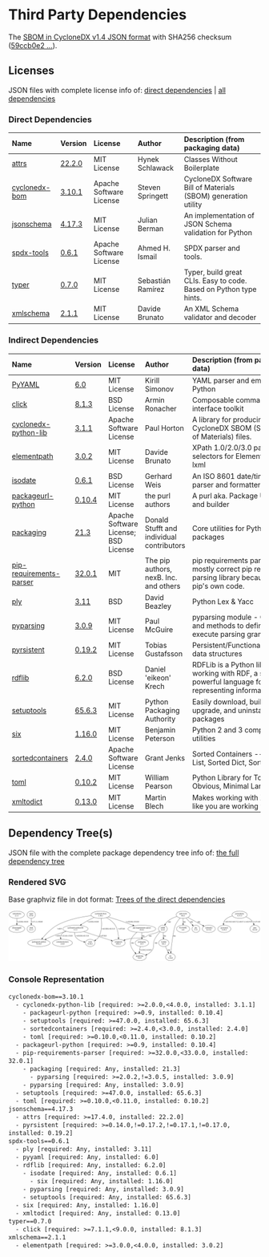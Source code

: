 # Third Party Dependencies

<!--[[[fill sbom_sha256()]]]-->
The [SBOM in CycloneDX v1.4 JSON format](https://git.sr.ht/~sthagen/sbom/blob/default/sbom.json) with SHA256 checksum ([59ccb0e2 ...](https://git.sr.ht/~sthagen/sbom/blob/default/sbom.json.sha256 "sha256:59ccb0e2b44e81090e2e9be2432ffb7191c60acee1f9d46058fc379fd2f31d69")).
<!--[[[end]]] (checksum: 07585682ef523686dcf31d465a7cb7fa)-->
## Licenses 

JSON files with complete license info of: [direct dependencies](direct-dependency-licenses.json) | [all dependencies](all-dependency-licenses.json)

### Direct Dependencies

<!--[[[fill direct_dependencies_table()]]]-->
| Name                                                                               | Version                                                  | License                 | Author            | Description (from packaging data)                                  |
|:-----------------------------------------------------------------------------------|:---------------------------------------------------------|:------------------------|:------------------|:-------------------------------------------------------------------|
| [attrs](https://www.attrs.org/)                                                    | [22.2.0](https://pypi.org/project/attrs/22.2.0/)         | MIT License             | Hynek Schlawack   | Classes Without Boilerplate                                        |
| [cyclonedx-bom](https://github.com/CycloneDX/cyclonedx-python/#readme)             | [3.10.1](https://pypi.org/project/cyclonedx-bom/3.10.1/) | Apache Software License | Steven Springett  | CycloneDX Software Bill of Materials (SBOM) generation utility     |
| [jsonschema](https://github.com/python-jsonschema/jsonschema/blob/main/README.rst) | [4.17.3](https://pypi.org/project/jsonschema/4.17.3/)    | MIT License             | Julian Berman     | An implementation of JSON Schema validation for Python             |
| [spdx-tools](https://github.com/spdx/tools-python)                                 | [0.6.1](https://pypi.org/project/spdx-tools/0.6.1/)      | Apache Software License | Ahmed H. Ismail   | SPDX parser and tools.                                             |
| [typer](https://github.com/tiangolo/typer)                                         | [0.7.0](https://pypi.org/project/typer/0.7.0/)           | MIT License             | Sebastián Ramírez | Typer, build great CLIs. Easy to code. Based on Python type hints. |
| [xmlschema](https://github.com/sissaschool/xmlschema)                              | [2.1.1](https://pypi.org/project/xmlschema/2.1.1/)       | MIT License             | Davide Brunato    | An XML Schema validator and decoder                                |
<!--[[[end]]] (checksum: fc07eb15b0b389b173d207101bedc822)-->

### Indirect Dependencies

<!--[[[fill indirect_dependencies_table()]]]-->
| Name                                                                       | Version                                                            | License                              | Author                                    | Description (from packaging data)                                                                             |
|:---------------------------------------------------------------------------|:-------------------------------------------------------------------|:-------------------------------------|:------------------------------------------|:--------------------------------------------------------------------------------------------------------------|
| [PyYAML](https://pyyaml.org/)                                              | [6.0](https://pypi.org/project/PyYAML/6.0/)                        | MIT License                          | Kirill Simonov                            | YAML parser and emitter for Python                                                                            |
| [click](https://palletsprojects.com/p/click/)                              | [8.1.3](https://pypi.org/project/click/8.1.3/)                     | BSD License                          | Armin Ronacher                            | Composable command line interface toolkit                                                                     |
| [cyclonedx-python-lib](https://github.com/CycloneDX/cyclonedx-python-lib)  | [3.1.1](https://pypi.org/project/cyclonedx-python-lib/3.1.1/)      | Apache Software License              | Paul Horton                               | A library for producing CycloneDX SBOM (Software Bill of Materials) files.                                    |
| [elementpath](https://github.com/sissaschool/elementpath)                  | [3.0.2](https://pypi.org/project/elementpath/3.0.2/)               | MIT License                          | Davide Brunato                            | XPath 1.0/2.0/3.0 parsers and selectors for ElementTree and lxml                                              |
| [isodate](https://github.com/gweis/isodate/)                               | [0.6.1](https://pypi.org/project/isodate/0.6.1/)                   | BSD License                          | Gerhard Weis                              | An ISO 8601 date/time/duration parser and formatter                                                           |
| [packageurl-python](https://github.com/package-url/packageurl-python)      | [0.10.4](https://pypi.org/project/packageurl-python/0.10.4/)       | MIT License                          | the purl authors                          | A purl aka. Package URL parser and builder                                                                    |
| [packaging](https://github.com/pypa/packaging)                             | [21.3](https://pypi.org/project/packaging/21.3/)                   | Apache Software License; BSD License | Donald Stufft and individual contributors | Core utilities for Python packages                                                                            |
| [pip-requirements-parser](https://github.com/nexB/pip-requirements-parser) | [32.0.1](https://pypi.org/project/pip-requirements-parser/32.0.1/) | MIT                                  | The pip authors, nexB. Inc. and others    | pip requirements parser - a mostly correct pip requirements parsing library because it uses pip's own code.   |
| [ply](http://www.dabeaz.com/ply/)                                          | [3.11](https://pypi.org/project/ply/3.11/)                         | BSD                                  | David Beazley                             | Python Lex & Yacc                                                                                             |
| [pyparsing](https://github.com/pyparsing/pyparsing/blob/master/README.rst) | [3.0.9](https://pypi.org/project/pyparsing/3.0.9/)                 | MIT License                          | Paul McGuire                              | pyparsing module - Classes and methods to define and execute parsing grammars                                 |
| [pyrsistent](https://github.com/tobgu/pyrsistent/)                         | [0.19.2](https://pypi.org/project/pyrsistent/0.19.2/)              | MIT License                          | Tobias Gustafsson                         | Persistent/Functional/Immutable data structures                                                               |
| [rdflib](https://github.com/RDFLib/rdflib)                                 | [6.2.0](https://pypi.org/project/rdflib/6.2.0/)                    | BSD License                          | Daniel 'eikeon' Krech                     | RDFLib is a Python library for working with RDF, a simple yet powerful language for representing information. |
| [setuptools](https://github.com/pypa/setuptools)                           | [65.6.3](https://pypi.org/project/setuptools/65.6.3/)              | MIT License                          | Python Packaging Authority                | Easily download, build, install, upgrade, and uninstall Python packages                                       |
| [six](https://github.com/benjaminp/six)                                    | [1.16.0](https://pypi.org/project/six/1.16.0/)                     | MIT License                          | Benjamin Peterson                         | Python 2 and 3 compatibility utilities                                                                        |
| [sortedcontainers](http://www.grantjenks.com/docs/sortedcontainers/)       | [2.4.0](https://pypi.org/project/sortedcontainers/2.4.0/)          | Apache Software License              | Grant Jenks                               | Sorted Containers -- Sorted List, Sorted Dict, Sorted Set                                                     |
| [toml](https://github.com/uiri/toml)                                       | [0.10.2](https://pypi.org/project/toml/0.10.2/)                    | MIT License                          | William Pearson                           | Python Library for Tom's Obvious, Minimal Language                                                            |
| [xmltodict](https://github.com/martinblech/xmltodict)                      | [0.13.0](https://pypi.org/project/xmltodict/0.13.0/)               | MIT License                          | Martin Blech                              | Makes working with XML feel like you are working with JSON                                                    |
<!--[[[end]]] (checksum: 796dc91b1febe5c2dc4454df2fccaff7)-->

## Dependency Tree(s)

JSON file with the complete package dependency tree info of: [the full dependency tree](package-dependency-tree.json)

### Rendered SVG

Base graphviz file in dot format: [Trees of the direct dependencies](package-dependency-tree.dot.txt)

<img src="./package-dependency-tree.svg" alt="Trees of the direct dependencies" title="Trees of the direct dependencies"/>

### Console Representation

<!--[[[fill dependency_tree_console_text()]]]-->
````console
cyclonedx-bom==3.10.1
  - cyclonedx-python-lib [required: >=2.0.0,<4.0.0, installed: 3.1.1]
    - packageurl-python [required: >=0.9, installed: 0.10.4]
    - setuptools [required: >=47.0.0, installed: 65.6.3]
    - sortedcontainers [required: >=2.4.0,<3.0.0, installed: 2.4.0]
    - toml [required: >=0.10.0,<0.11.0, installed: 0.10.2]
  - packageurl-python [required: >=0.9, installed: 0.10.4]
  - pip-requirements-parser [required: >=32.0.0,<33.0.0, installed: 32.0.1]
    - packaging [required: Any, installed: 21.3]
      - pyparsing [required: >=2.0.2,!=3.0.5, installed: 3.0.9]
    - pyparsing [required: Any, installed: 3.0.9]
  - setuptools [required: >=47.0.0, installed: 65.6.3]
  - toml [required: >=0.10.0,<0.11.0, installed: 0.10.2]
jsonschema==4.17.3
  - attrs [required: >=17.4.0, installed: 22.2.0]
  - pyrsistent [required: >=0.14.0,!=0.17.2,!=0.17.1,!=0.17.0, installed: 0.19.2]
spdx-tools==0.6.1
  - ply [required: Any, installed: 3.11]
  - pyyaml [required: Any, installed: 6.0]
  - rdflib [required: Any, installed: 6.2.0]
    - isodate [required: Any, installed: 0.6.1]
      - six [required: Any, installed: 1.16.0]
    - pyparsing [required: Any, installed: 3.0.9]
    - setuptools [required: Any, installed: 65.6.3]
  - six [required: Any, installed: 1.16.0]
  - xmltodict [required: Any, installed: 0.13.0]
typer==0.7.0
  - click [required: >=7.1.1,<9.0.0, installed: 8.1.3]
xmlschema==2.1.1
  - elementpath [required: >=3.0.0,<4.0.0, installed: 3.0.2]
````
<!--[[[end]]] (checksum: 825bb73f28a4075f5fabf5c0933e095e)-->
